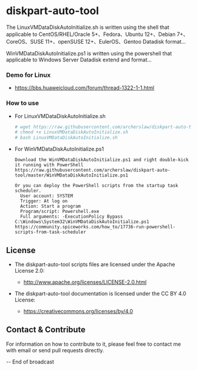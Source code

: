 # diskpart-auto-tool

The LinuxVMDataDiskAutoInitialize.sh is written using the shell that applicable to CentOS/RHEL/Oracle 5+、Fedora、Ubuntu 12+、Debian 7+、CoreOS、SUSE 11+、openSUSE 12+、EulerOS、Gentoo Datadisk format...

WinVMDataDiskAutoInitialize.ps1 is written using the powershell that applicable to Windows Server Datadisk extend and format...

### Demo for Linux
  - https://bbs.huaweicloud.com/forum/thread-1322-1-1.html

### How to use
 - For LinuxVMDataDiskAutoInitialize.sh 
   ```bash
   # wget https://raw.githubusercontent.com/archerslaw/diskpart-auto-tool/master/LinuxVMDataDiskAutoInitialize.sh
   # chmod +x LinuxVMDataDiskAutoInitialize.sh
   # bash LinuxVMDataDiskAutoInitialize.sh
   ```
 - For WinVMDataDiskAutoInitialize.ps1
   ```
   Download the WinVMDataDiskAutoInitialize.ps1 and right double-kick it running with PowerShell
   https://raw.githubusercontent.com/archerslaw/diskpart-auto-tool/master/WinVMDataDiskAutoInitialize.ps1
   
   Or you can deploy the PowerShell scripts from the startup task scheduler.
     User account: SYSTEM
     Trigger: At log on
     Action: Start a program
     Program/script: Powershell.exe
     Full arguments: -ExecutionPolicy Bypass C:\Windows\System32\WinVMDataDiskAutoInitialize.ps1 
   https://community.spiceworks.com/how_to/17736-run-powershell-scripts-from-task-scheduler
   ```

## License

- The diskpart-auto-tool scripts files are licensed under the Apache License 2.0:
  - http://www.apache.org/licenses/LICENSE-2.0.html

- The diskpart-auto-tool documentation is licensed under the CC BY 4.0 License:
  - https://creativecommons.org/licenses/by/4.0

## Contact & Contribute
For information on how to contribute to it, please feel free to contact me with email or send pull requests directly.

-- End of broadcast
